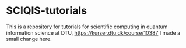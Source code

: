 # SCIQIS-tutorials
This is a repository for tutorials for scientific computing in quantum information science at DTU, https://kurser.dtu.dk/course/10387
I made a small change here.

